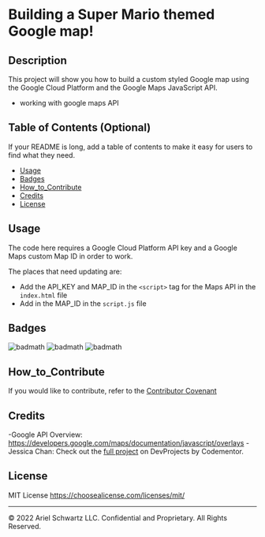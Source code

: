 # Building a Super Mario themed Google map!

## Description

This project will show you how to build a custom styled Google map using the Google Cloud Platform and the Google Maps JavaScript API.

- working with google maps API

## Table of Contents (Optional)

If your README is long, add a table of contents to make it easy for users to find what they need.

- [Usage](#usage)
- [Badges](#badges)
- [How_to_Contribute](#how_to_contribute)
- [Credits](#credits)
- [License](#license)

## Usage

The code here requires a Google Cloud Platform API key and a Google Maps custom Map ID in order to work.

The places that need updating are:

- Add the API_KEY and MAP_ID in the `<script>` tag for the Maps API in the `index.html` file
- Add in the MAP_ID in the `script.js` file

## Badges

![badmath](https://img.shields.io/badge/CSS-33%25-brightgreen)
![badmath](https://img.shields.io/badge/HTML-33%25-red)
![badmath](https://img.shields.io/badge/Javascript-33%25-orange)

## How_to_Contribute

If you would like to contribute, refer to the [Contributor Covenant](https://www.contributor-covenant.org/)

## Credits

-Google API Overview: https://developers.google.com/maps/documentation/javascript/overlays
-Jessica Chan: Check out the [full project](https://www.codementor.io/projects/build-a-custom-google-maps-theme-bf8levr6eg) on DevProjects by Codementor.

## License

MIT License https://choosealicense.com/licenses/mit/

---

© 2022 Ariel Schwartz LLC. Confidential and Proprietary. All Rights Reserved.
